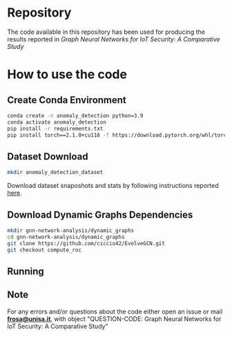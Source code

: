# Repository
The code available in this repository has been used for producing the results reported in *Graph Neural Networks for IoT Security: A Comparative Study*

# How to use the code

## Create Conda Environment
```bash
conda create -n anomaly_detection python=3.9
conda activate anomaly_detection
pip install -r requirements.txt
pip install torch==2.1.0+cu118 -f https://download.pytorch.org/whl/torch_stable.html
```

## Dataset Download
```bash
mkdir anomaly_detection_dataset
```
Download dataset snaposhots and stats by following instructions reported [here](https://zenodo.org/records/15181384). </br>


## Download Dynamic Graphs Dependencies
```bash
mkdir gnn-network-analysis/dynamic_graphs
cd gnn-network-analysis/dynamic_graphs
git clone https://github.com/ciccio42/EvolveGCN.git
git checkout compute_roc
```

## Running 


## Note
For any errors and/or questions about the code either open an issue or mail **frosa@unisa.it**, with object "QUESTION-CODE: Graph Neural Networks for IoT Security: A Comparative Study"


